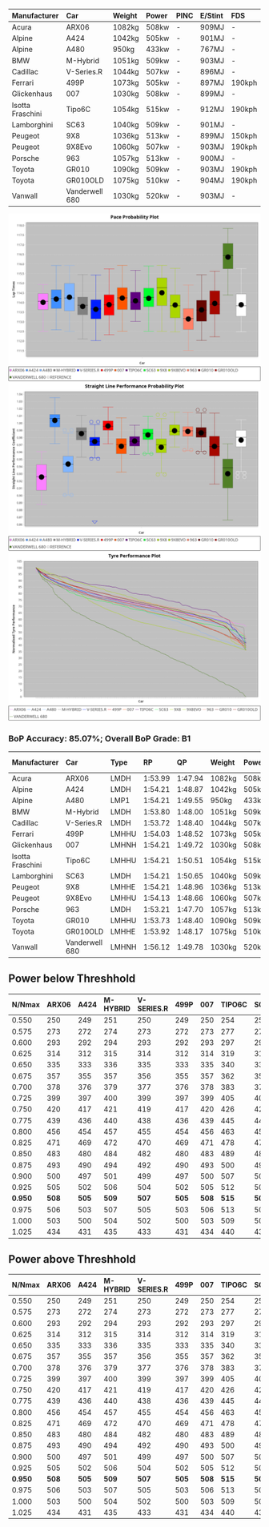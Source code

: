 | Manufacturer     | Car            | Weight | Power | PINC    | E/Stint | FDS     |
|:-|:-|:-|:-|:-|:-|:-|
| Acura            | ARX06          | 1082kg | 508kw |    -    | 909MJ   |    -    |
| Alpine           | A424           | 1042kg | 505kw |    -    | 901MJ   |    -    |
| Alpine           | A480           | 950kg  | 433kw |    -    | 767MJ   |    -    |
| BMW              | M-Hybrid       | 1051kg | 509kw |    -    | 903MJ   |    -    |
| Cadillac         | V-Series.R     | 1044kg | 507kw |    -    | 896MJ   |    -    |
| Ferrari          | 499P           | 1073kg | 505kw |    -    | 897MJ   | 190kph  |
| Glickenhaus      | 007            | 1030kg | 508kw |    -    | 899MJ   |    -    |
| Isotta Fraschini | Tipo6C         | 1054kg | 515kw |    -    | 912MJ   | 190kph  |
| Lamborghini      | SC63           | 1040kg | 509kw |    -    | 901MJ   |    -    |
| Peugeot          | 9X8            | 1036kg | 513kw |    -    | 899MJ   | 150kph  |
| Peugeot          | 9X8Evo         | 1060kg | 507kw |    -    | 903MJ   | 190kph  |
| Porsche          | 963            | 1057kg | 513kw |    -    | 900MJ   |    -    |
| Toyota           | GR010          | 1090kg | 509kw |    -    | 903MJ   | 190kph  |
| Toyota           | GR010OLD       | 1075kg | 510kw |    -    | 904MJ   | 190kph  |
| Vanwall          | Vanderwell 680 | 1030kg | 520kw |    -    | 903MJ   |    -    |

![PACECHART](./IMG/ACOMETHOD.png)
![STRAIGHTLINEPERFORMANCECHART](./IMG/ACOMETHOD_sp.png)
![TYREPERFORMANCECHART](./IMG/ACOMETHOD_tw.png)

### BoP Accuracy: 85.07%; Overall BoP Grade: B1
| Manufacturer     | Car            | Type  | RP      | QP      | Weight | Power¹ | Threshhold | PINC    | Power² | E/Stint | AVG Vmax  | FDS     | RDLC | L/Stint | BOP-Grade | Model Accuracy | Model Points | Match%  | SimDiff |
|:-|:-|:-|:-|:-|:-|:-|:-|:-|:-|:-|:-|:-|:-|:-|:-|:-|:-|:-|:-|
| Acura            | ARX06          | LMDH  | 1:53.99 | 1:47.94 | 1082kg | 508kw  | 210.0kph   |    -    | 508kw  |  909MJ  | 278.04kph |    -    | 0.99 | 35      | +D1       | 100.00%        | 995          | 68.85%  | #       |
| Alpine           | A424           | LMDH  | 1:54.21 | 1:48.87 | 1042kg | 505kw  | 210.0kph   |    -    | 505kw  |  901MJ  | 291.24kph |    -    | 1.01 | 35      | +B1       | 86.43%         | 618          | 89.71%  | #       |
| Alpine           | A480           | LMP1  | 1:54.21 | 1:49.55 |  950kg | 433kw  | 210.0kph   |    -    | 433kw  |  767MJ  | 280.80kph |    -    | 0.98 | 32      | ~A1       | 68.63%         | 967          | 100.00% | ±6.53s  |
| BMW              | M-Hybrid       | LMDH  | 1:53.80 | 1:48.00 | 1051kg | 509kw  | 210.0kph   |    -    | 509kw  |  903MJ  | 288.48kph |    -    | 1.01 | 35      | -B1       | 93.77%         | 1672         | 87.61%  | #       |
| Cadillac         | V-Series.R     | LMDH  | 1:53.72 | 1:48.40 | 1044kg | 507kw  | 210.0kph   |    -    | 507kw  |  896MJ  | 285.93kph |    -    | 1.02 | 35      | -A2       | 83.12%         | 1921         | 90.44%  | ±0.33s  |
| Ferrari          | 499P           | LMHHU | 1:54.03 | 1:48.52 | 1073kg | 505kw  | 210.0kph   |    -    | 505kw  |  897MJ  | 288.33kph | 190kph  | 1.02 | 35      | ~A1       | 69.49%         | 1950         | 100.00% | ±0.42s  |
| Glickenhaus      | 007            | LMHNH | 1:54.21 | 1:49.72 | 1030kg | 508kw  | 210.0kph   |    -    | 508kw  |  899MJ  | 286.89kph |    -    | 0.96 | 35      | ~A1       | 89.50%         | 1518         | 100.00% | #       |
| Isotta Fraschini | Tipo6C         | LMHHU | 1:54.21 | 1:50.51 | 1054kg | 515kw  | 210.0kph   |    -    | 515kw  |  912MJ  | 287.48kph | 190kph  | 1.05 | 35      | +C2       | 73.56%         | 64           | 73.41%  | #       |
| Lamborghini      | SC63           | LMDH  | 1:54.21 | 1:50.65 | 1040kg | 509kw  | 210.0kph   |    -    | 509kw  |  901MJ  | 288.64kph |    -    | 1.04 | 35      | +B1       | 95.82%         | 459          | 88.91%  | #       |
| Peugeot          | 9X8            | LMHHE | 1:54.21 | 1:48.96 | 1036kg | 513kw  | 210.0kph   |    -    | 513kw  |  899MJ  | 286.35kph | 150kph  | 1.03 | 35      | ~A1       | 88.75%         | 2383         | 100.00% | ±0.42s  |
| Peugeot          | 9X8Evo         | LMHHU | 1:54.13 | 1:48.66 | 1060kg | 507kw  | 210.0kph   |    -    | 507kw  |  903MJ  | 288.46kph | 190kph  | 1.00 | 35      | ~A1       | 66.97%         | 221          | 100.00% | #       |
| Porsche          | 963            | LMDH  | 1:53.21 | 1:47.70 | 1057kg | 513kw  | 210.0kph   |    -    | 513kw  |  900MJ  | 288.68kph |    -    | 1.00 | 34      | -D2       | 81.02%         | 5243         | 64.25%  | ±0.01s  |
| Toyota           | GR010          | LMHHU | 1:53.73 | 1:48.40 | 1090kg | 509kw  | 210.0kph   |    -    | 509kw  |  903MJ  | 286.32kph | 190kph  | 1.00 | 35      | ~A1       | 73.70%         | 2701         | 96.41%  | ±0.33s  |
| Toyota           | GR010OLD       | LMHHE | 1:53.92 | 1:48.17 | 1075kg | 510kw  | 210.0kph   |    -    | 510kw  |  904MJ  | 284.82kph | 190kph  | 1.02 | 35      | -A2       | 99.03%         | 1536         | 92.51%  | ±0.38s  |
| Vanwall          | Vanderwell 680 | LMHNH | 1:56.12 | 1:49.78 | 1030kg | 520kw  | 210.0kph   |    -    | 520kw  |  903MJ  | 282.41kph |    -    | 1.02 | 34      | +Ω1       | 97.01%         | 649          | 23.99%  | ±0.12s  |

## Power below Threshhold
| N/Nmax    | ARX06   | A424    | M-HYBRID | V-SERIES.R | 499P    | 007     | TIPO6C  | SC63    | 9X8     | 9X8EVO  | 963     | GR010   | GR010OLD | VANDERWELL 680 | ​     | RPM      | A480    |
|:-|:-|:-|:-|:-|:-|:-|:-|:-|:-|:-|:-|:-|:-|:-|:-|:-|:-|
|  0.550    |  250    |  249    |  251     |  250       |  249    |  250    |  254    |  251    |  253    |  250    |  253    |  251    |  251     |  256           |  ​    |   --     |   -     |
|  0.575    |  273    |  272    |  274     |  273       |  272    |  273    |  277    |  274    |  276    |  273    |  276    |  274    |  274     |  279           |  ​    |   --     |   -     |
|  0.600    |  293    |  292    |  294     |  293       |  292    |  293    |  297    |  294    |  296    |  293    |  296    |  294    |  295     |  300           |  ​    |   --     |   -     |
|  0.625    |  314    |  312    |  315     |  314       |  312    |  314    |  319    |  315    |  317    |  314    |  317    |  315    |  316     |  322           |  ​    |   --     |   -     |
|  0.650    |  335    |  333    |  336     |  335       |  333    |  335    |  340    |  336    |  338    |  335    |  338    |  336    |  337     |  343           |  ​    |   --     |   -     |
|  0.675    |  357    |  355    |  357     |  356       |  355    |  357    |  362    |  357    |  360    |  356    |  360    |  357    |  358     |  365           |  ​    |   --     |   -     |
|  0.700    |  378    |  376    |  379     |  377       |  376    |  378    |  383    |  379    |  382    |  377    |  382    |  379    |  380     |  387           |  ​    |   --     |   -     |
|  0.725    |  399    |  397    |  400     |  399       |  397    |  399    |  405    |  400    |  403    |  399    |  403    |  400    |  401     |  409           |  ​    |   --     |   -     |
|  0.750    |  420    |  417    |  421     |  419       |  417    |  420    |  426    |  421    |  424    |  419    |  424    |  421    |  422     |  430           |  ​    |   --     |   -     |
|  0.775    |  439    |  436    |  440     |  438       |  436    |  439    |  445    |  440    |  443    |  438    |  443    |  440    |  441     |  449           |  ​    |  5000    |  254    |
|  0.800    |  456    |  454    |  457     |  455       |  454    |  456    |  463    |  457    |  461    |  455    |  461    |  457    |  458     |  467           |  ​    |  5500    |  300    |
|  0.825    |  471    |  469    |  472     |  470       |  469    |  471    |  478    |  472    |  476    |  470    |  476    |  472    |  473     |  482           |  ​    |  6000    |  335    |
|  0.850    |  483    |  480    |  484     |  482       |  480    |  483    |  489    |  484    |  487    |  482    |  487    |  484    |  485     |  494           |  ​    |  6500    |  379    |
|  0.875    |  493    |  490    |  494     |  492       |  490    |  493    |  500    |  494    |  498    |  492    |  498    |  494    |  495     |  505           |  ​    |  7000    |  423    |
|  0.900    |  500    |  497    |  501     |  499       |  497    |  500    |  507    |  501    |  505    |  499    |  505    |  501    |  502     |  512           |  ​    |  7500    |  434    |
|  0.925    |  505    |  502    |  506     |  504       |  502    |  505    |  512    |  506    |  510    |  504    |  510    |  506    |  507     |  517           |  ​    |  8000    |  430    |
| **0.950** | **508** | **505** | **509**  | **507**    | **505** | **508** | **515** | **509** | **513** | **507** | **513** | **509** | **510**  | **520**        | **​** | **8500** | **433** |
|  0.975    |  506    |  503    |  507     |  505       |  503    |  506    |  513    |  507    |  511    |  505    |  511    |  507    |  508     |  518           |  ​    |  9000    |  217    |
|  1.000    |  503    |  500    |  504     |  502       |  500    |  503    |  509    |  504    |  507    |  502    |  507    |  504    |  505     |  514           |  ​    |   --     |   -     |
|  1.025    |  434    |  431    |  435     |  433       |  431    |  434    |  440    |  435    |  438    |  433    |  438    |  435    |  436     |  444           |  ​    |   --     |   -     |

## Power above Threshhold
| N/Nmax    | ARX06   | A424    | M-HYBRID | V-SERIES.R | 499P    | 007     | TIPO6C  | SC63    | 9X8     | 9X8EVO  | 963     | GR010   | GR010OLD | VANDERWELL 680 | ​     | RPM      | A480    |
|:-|:-|:-|:-|:-|:-|:-|:-|:-|:-|:-|:-|:-|:-|:-|:-|:-|:-|
|  0.550    |  250    |  249    |  251     |  250       |  249    |  250    |  254    |  251    |  253    |  250    |  253    |  251    |  251     |  256           |  ​    |   --     |   -     |
|  0.575    |  273    |  272    |  274     |  273       |  272    |  273    |  277    |  274    |  276    |  273    |  276    |  274    |  274     |  279           |  ​    |   --     |   -     |
|  0.600    |  293    |  292    |  294     |  293       |  292    |  293    |  297    |  294    |  296    |  293    |  296    |  294    |  295     |  300           |  ​    |   --     |   -     |
|  0.625    |  314    |  312    |  315     |  314       |  312    |  314    |  319    |  315    |  317    |  314    |  317    |  315    |  316     |  322           |  ​    |   --     |   -     |
|  0.650    |  335    |  333    |  336     |  335       |  333    |  335    |  340    |  336    |  338    |  335    |  338    |  336    |  337     |  343           |  ​    |   --     |   -     |
|  0.675    |  357    |  355    |  357     |  356       |  355    |  357    |  362    |  357    |  360    |  356    |  360    |  357    |  358     |  365           |  ​    |   --     |   -     |
|  0.700    |  378    |  376    |  379     |  377       |  376    |  378    |  383    |  379    |  382    |  377    |  382    |  379    |  380     |  387           |  ​    |   --     |   -     |
|  0.725    |  399    |  397    |  400     |  399       |  397    |  399    |  405    |  400    |  403    |  399    |  403    |  400    |  401     |  409           |  ​    |   --     |   -     |
|  0.750    |  420    |  417    |  421     |  419       |  417    |  420    |  426    |  421    |  424    |  419    |  424    |  421    |  422     |  430           |  ​    |   --     |   -     |
|  0.775    |  439    |  436    |  440     |  438       |  436    |  439    |  445    |  440    |  443    |  438    |  443    |  440    |  441     |  449           |  ​    |  5000    |  254    |
|  0.800    |  456    |  454    |  457     |  455       |  454    |  456    |  463    |  457    |  461    |  455    |  461    |  457    |  458     |  467           |  ​    |  5500    |  300    |
|  0.825    |  471    |  469    |  472     |  470       |  469    |  471    |  478    |  472    |  476    |  470    |  476    |  472    |  473     |  482           |  ​    |  6000    |  335    |
|  0.850    |  483    |  480    |  484     |  482       |  480    |  483    |  489    |  484    |  487    |  482    |  487    |  484    |  485     |  494           |  ​    |  6500    |  379    |
|  0.875    |  493    |  490    |  494     |  492       |  490    |  493    |  500    |  494    |  498    |  492    |  498    |  494    |  495     |  505           |  ​    |  7000    |  423    |
|  0.900    |  500    |  497    |  501     |  499       |  497    |  500    |  507    |  501    |  505    |  499    |  505    |  501    |  502     |  512           |  ​    |  7500    |  434    |
|  0.925    |  505    |  502    |  506     |  504       |  502    |  505    |  512    |  506    |  510    |  504    |  510    |  506    |  507     |  517           |  ​    |  8000    |  430    |
| **0.950** | **508** | **505** | **509**  | **507**    | **505** | **508** | **515** | **509** | **513** | **507** | **513** | **509** | **510**  | **520**        | **​** | **8500** | **433** |
|  0.975    |  506    |  503    |  507     |  505       |  503    |  506    |  513    |  507    |  511    |  505    |  511    |  507    |  508     |  518           |  ​    |  9000    |  217    |
|  1.000    |  503    |  500    |  504     |  502       |  500    |  503    |  509    |  504    |  507    |  502    |  507    |  504    |  505     |  514           |  ​    |   --     |   -     |
|  1.025    |  434    |  431    |  435     |  433       |  431    |  434    |  440    |  435    |  438    |  433    |  438    |  435    |  436     |  444           |  ​    |   --     |   -     |
